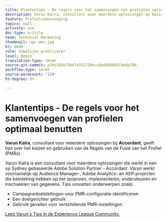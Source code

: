 ```yaml
---
title: Klantentips - De regels voor het samenvoegen van profielen optimaal benutten
description: Varun Kalra, consultant voor meerdere oplossingen op basis van accordeon, geeft tips voor het kiezen en gebruiken van Profile Merge Rules (PMR's).
feature: Profielsamenvoeging
topics: null
activity: use
doc-type: article
team: Technical Marketing
thumbnail: ugc-pmr.jpg
kt: 6049
role: Zakelijke praktiserer
level: Begin
translation-type: tm+mt
source-git-commit: a7dc335e75697a7b1720eccdadbb9605fdeda798
workflow-type: tm+mt
source-wordcount: '129'
ht-degree: 0%

---
```



# Klantentips - De regels voor het samenvoegen van profielen optimaal benutten

**Varun Kalra**, consultant voor meerdere oplossingen bij  **Accordant**, geeft tips over het kiezen en gebruiken van de Regels van de Fusie van het Profiel (PMRs).

Varun Kalra is een consultant voor meerdere oplossingen die werkt in een op Sydney gebaseerde Adobe Solution Partner - Accordant. Varun werkt voornamelijk op Audience Manager-, Adobe Analytics- en AEP-projecten die betrekking hebben op het opsporen, implementeren, ondersteunen en inschakelen van gegevens. Tips omvatten onderwerpen zoals:

* Campagnedoelstellingen voor PMR-configuratie identificeren
* Een doelgerichter gebruik
* Gebruik gevallen voor verschillende PMR-instellingen

[Lees Varun&#39;s Tips in de Experience League Community.](https://experienceleaguecommunities.adobe.com/t5/adobe-audience-manager-blogs/getting-the-most-out-of-profile-merge-rules-tips-tricks-and/ba-p/372248)
